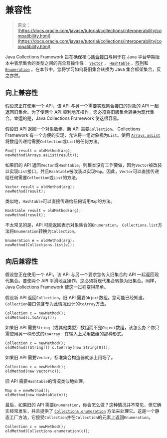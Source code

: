 # 兼容性

> 原文： [https://docs.oracle.com/javase/tutorial/collections/interoperability/compatibility.html](https://docs.oracle.com/javase/tutorial/collections/interoperability/compatibility.html)

Java Collections Framework 旨在确保核心[集合接口](../interfaces/index.html)与用于在 Java 平台早期版本中表示集合的类型之间的完全互操作性： [`Vector`](https://docs.oracle.com/javase/8/docs/api/java/util/Vector.html) ， [`Hashtable`](https://docs.oracle.com/javase/8/docs/api/java/util/Hashtable.html) ，[阵列](../../java/nutsandbolts/arrays.html)和 [`Enumeration`](https://docs.oracle.com/javase/8/docs/api/java/util/Enumeration.html) 。在本节中，您将学习如何将旧集合转换为 Java 集合框架集合，反之亦然。

## 向上兼容性

假设您正在使用一个 API，该 API 与另一个需要实现集合接口的对象的 API 一起返回旧集合。为了使两个 API 顺利地互操作，您必须将旧版集合转换为现代集合。幸运的是，Java Collections Framework 使这很容易。

假设旧 API 返回一个对象数组，新 API 需要`Collection`。 Collections Framework 有一个方便的实现，允许将一组对象视为`List`。使用 [`Arrays.asList`](https://docs.oracle.com/javase/8/docs/api/java/util/Arrays.html#asList-T...-) 将数组传递给需要`Collection`或`List`的任何方法。

```
Foo[] result = oldMethod(arg);
newMethod(Arrays.asList(result));

```

如果旧的 API 返回`Vector`或`Hashtable`，则根本没有工作要做，因为`Vector`被改装以实现`List`接口，并且`Hashtable`被改装以实现`Map`。因此，`Vector`可以直接传递给任何需要`Collection`或`List`的方法。

```
Vector result = oldMethod(arg);
newMethod(result);

```

类似地，`Hashtable`可以直接传递给任何调用`Map`的方法。

```
Hashtable result = oldMethod(arg);
newMethod(result);

```

不太常见的是，API 可能返回表示对象集合的`Enumeration`。 `Collections.list`方法将`Enumeration`转换为`Collection`。

```
Enumeration e = oldMethod(arg);
newMethod(Collections.list(e));

```

## 向后兼容性

假设您正在使用一个 API，该 API 与另一个要求您传入旧集合的 API 一起返回现代集合。要使两个 API 平滑地互操作，您必须将现代集合转换为旧集合。同样，Java Collections Framework 使这一过程变得简单。

假设新 API 返回`Collection`，旧 API 需要`Object`数组。您可能已经知道，`Collection`接口包含专为此情况设计的`toArray`方法。

```
Collection c = newMethod();
oldMethod(c.toArray());

```

如果旧 API 需要`String`（或其他类型）数组而不是`Object`数组，该怎么办？你只需使用另一种形式的`toArray` - 在输入上采用数组的那种形式。

```
Collection c = newMethod();
oldMethod((String[]) c.toArray(new String[0]));

```

如果旧 API 需要`Vector`，标准集合构造器就派上用场了。

```
Collection c = newMethod();
oldMethod(new Vector(c));

```

旧 API 需要`Hashtable`的情况类似地处理。

```
Map m = newMethod();
oldMethod(new Hashtable(m));

```

最后，如果旧的 API 需要`Enumeration`，你会怎么做？这种情况并不常见，但它确实经常发生，并且提供了 [`Collections.enumeration`](https://docs.oracle.com/javase/8/docs/api/java/util/Collections.html#enumeration-java.util.Collection-) 方法来处理它。这是一个静态工厂方法，它接受`Collection`并在`Collection`的元素上返回`Enumeration`。

```
Collection c = newMethod();
oldMethod(Collections.enumeration(c));

```